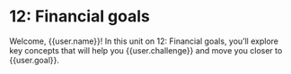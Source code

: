 # 12: Financial goals

Welcome, {{user.name}}! In this unit on 12: Financial goals, you’ll explore key concepts that will help you {{user.challenge}} and move you closer to {{user.goal}}.